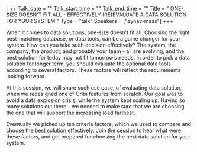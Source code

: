 +++
Talk_date = ""
Talk_start_time = ""
Talk_end_time = ""
Title = " ONE-SIZE DOESN'T FIT ALL - EFFECTIVELY (RE)EVALUATE A DATA SOLUTION FOR YOUR SYSTEM "
Type = "talk"
Speakers = ["eynav-mass"]
+++

When it comes to data solutions, one-size doesn’t fit all. Choosing the right best-matching database, or data tools, can be a game changer for your system. How can you take such decision effectively? The system, the company, the product, and probably your team - all are evolving, and the best solution for today may not fit tomorrow’s needs. In order to pick a data solution for longer term, you should evaluate the optional data tools according to several factors. These factors will reflect the requirements looking forward.

At this session, we will share such use case, of evaluating data solution, when we redesigned one of Oribi features from scratch. Our goal was to avoid a data explosion crisis, while the system kept scaling up. Having so many solutions out there - we needed to make sure that we are choosing the one that will support the increasing load farthest.

Eventually we picked up ten criteria factors, which we used to compare and choose the best solution effectively. Join the session to hear what were these factors, and get prepared for choosing the next data solution for your system.